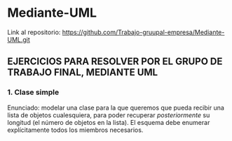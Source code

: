 # Mediante-UML

Link al repositorio: https://github.com/Trabajo-gruupal-empresa/Mediante-UML.git

## EJERCICIOS PARA RESOLVER POR EL GRUPO DE TRABAJO FINAL, MEDIANTE UML

### 1. Clase simple

Enunciado: modelar una clase para la que queremos que pueda recibir una lista de objetos cualesquiera, para poder recuperar *posteriormente* su longitud (el número de
objetos en la lista). El esquema debe enumerar explícitamente todos los miembros necesarios.

